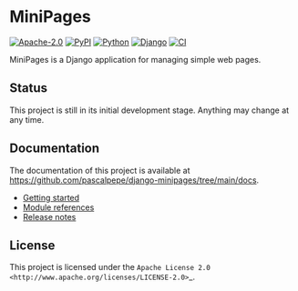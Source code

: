 # MiniPages

[![Apache-2.0](https://img.shields.io/pypi/l/django-minipages)](https://github.com/pascalpepe/django-minipages/blob/main/LICENSE)
[![PyPI](https://img.shields.io/pypi/v/django-minipages)](https://pypi.org/project/django-minipages/)
[![Python](https://img.shields.io/pypi/pyversions/django-minipages)](https://pypi.org/project/django-minipages/)
[![Django](https://img.shields.io/pypi/djversions/django-minipages?label=django)](https://pypi.org/project/django-minipages/)
[![CI](https://github.com/pascalpepe/django-minipages/actions/workflows/ci.yml/badge.svg)](https://github.com/pascalpepe/django-minipages/actions/workflows/ci.yml)

MiniPages is a Django application for managing simple web pages.


## Status

This project is still in its initial development stage. Anything may change at
any time.


## Documentation

The documentation of this project is available at
https://github.com/pascalpepe/django-minipages/tree/main/docs.

- [Getting started](https://github.com/pascalpepe/django-minipages/blob/main/docs/getting-started.rst)
- [Module references](https://github.com/pascalpepe/django-minipages/tree/main/docs/references)
- [Release notes](https://github.com/pascalpepe/django-minipages/tree/main/docs/releases)


## License

This project is licensed under the `Apache License 2.0 <http://www.apache.org/licenses/LICENSE-2.0>`_.
